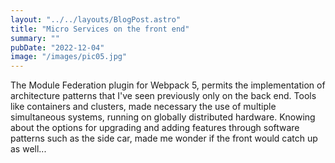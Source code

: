 ```yaml
---
layout: "../../layouts/BlogPost.astro"
title: "Micro Services on the front end"
summary: ""
pubDate: "2022-12-04"
image: "/images/pic05.jpg"
---
```


The Module Federation plugin for Webpack 5, permits the implementation of architecture patterns that I've seen previously only on the back end.  Tools like containers and clusters, made necessary the use of multiple simultaneous systems, running on globally distributed hardware.  Knowing about the options for upgrading and adding features through software patterns such as the side car, made me wonder if the front would catch up as well...